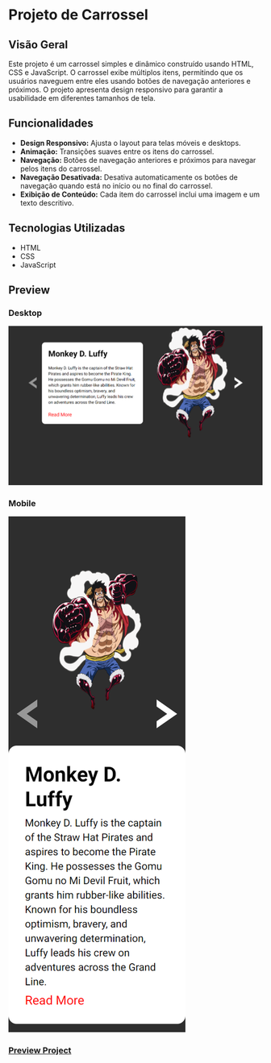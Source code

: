 # Projeto de Carrossel

## Visão Geral

Este projeto é um carrossel simples e dinâmico construído usando HTML, CSS e JavaScript. O carrossel exibe múltiplos itens, permitindo que os usuários naveguem entre eles usando botões de navegação anteriores e próximos. O projeto apresenta design responsivo para garantir a usabilidade em diferentes tamanhos de tela.

## Funcionalidades

- **Design Responsivo:** Ajusta o layout para telas móveis e desktops.
- **Animação:** Transições suaves entre os itens do carrossel.
- **Navegação:** Botões de navegação anteriores e próximos para navegar pelos itens do carrossel.
- **Navegação Desativada:** Desativa automaticamente os botões de navegação quando está no início ou no final do carrossel.
- **Exibição de Conteúdo:** Cada item do carrossel inclui uma imagem e um texto descritivo.

## Tecnologias Utilizadas

- HTML
- CSS
- JavaScript

## Preview

### Desktop

![Preview Desktop](./Desing/preview/Macbook-Air-1559x975.png)

### Mobile

![Preview Mobile](./Desing/preview/iPhone-14-Pro-Max-430x1251.png)


### [Preview Project](https://guilherme-dev15.github.io/Projeto-de-Carrossel-JS/)
